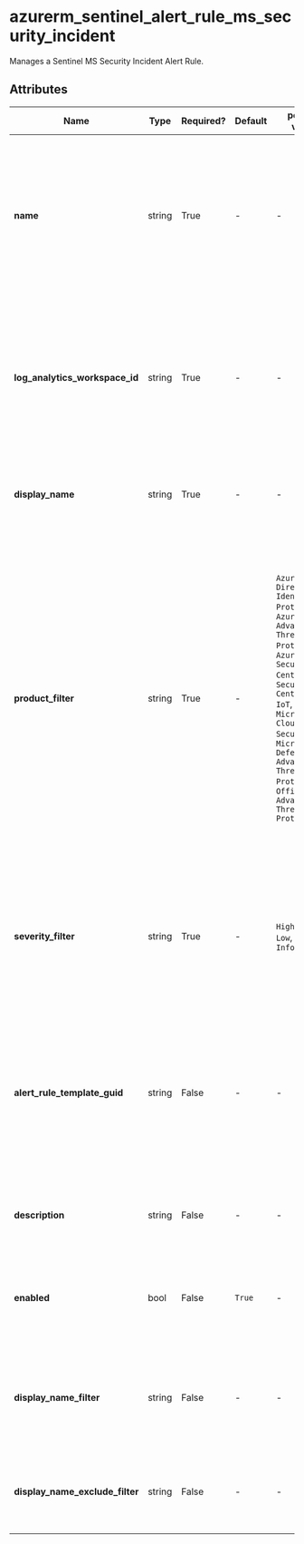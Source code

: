# azurerm_sentinel_alert_rule_ms_security_incident

Manages a Sentinel MS Security Incident Alert Rule.

## Attributes

| Name | Type | Required? | Default  | possible values | Description |
| ---- | ---- | --------- | -------- | ----------- | ----------- |
| **name** | string | True | -  |  -  | The name which should be used for this Sentinel MS Security Incident Alert Rule. Changing this forces a new Sentinel MS Security Incident Alert Rule to be created. | 
| **log_analytics_workspace_id** | string | True | -  |  -  | The ID of the Log Analytics Workspace this Sentinel MS Security Incident Alert Rule belongs to. Changing this forces a new Sentinel MS Security Incident Alert Rule to be created. | 
| **display_name** | string | True | -  |  -  | The friendly name of this Sentinel MS Security Incident Alert Rule. | 
| **product_filter** | string | True | -  |  `Azure Active Directory Identity Protection`, `Azure Advanced Threat Protection`, `Azure Security Center`, `Azure Security Center for IoT`, `Microsoft Cloud App Security`, `Microsoft Defender Advanced Threat Protection`, `Office 365 Advanced Threat Protection`  | The Microsoft Security Service from where the alert will be generated. Possible values are `Azure Active Directory Identity Protection`, `Azure Advanced Threat Protection`, `Azure Security Center`, `Azure Security Center for IoT`, `Microsoft Cloud App Security`, `Microsoft Defender Advanced Threat Protection` and `Office 365 Advanced Threat Protection`. | 
| **severity_filter** | string | True | -  |  `High`, `Medium`, `Low`, `Informational`  | Only create incidents from alerts when alert severity level is contained in this list. Possible values are `High`, `Medium`, `Low` and `Informational`. | 
| **alert_rule_template_guid** | string | False | -  |  -  | The GUID of the alert rule template which is used to create this Sentinel Scheduled Alert Rule. Changing this forces a new Sentinel MS Security Incident Alert Rule to be created. | 
| **description** | string | False | -  |  -  | The description of this Sentinel MS Security Incident Alert Rule. | 
| **enabled** | bool | False | `True`  |  -  | Should this Sentinel MS Security Incident Alert Rule be enabled? Defaults to `true`. | 
| **display_name_filter** | string | False | -  |  -  | Only create incidents when the alert display name contain text from this list, leave empty to apply no filter. | 
| **display_name_exclude_filter** | string | False | -  |  -  | Only create incidents when the alert display name doesn't contain text from this list. | 

